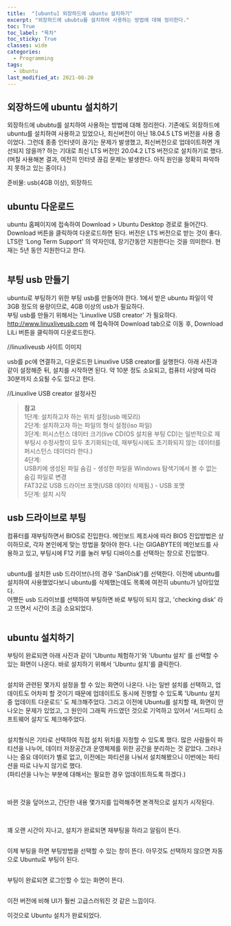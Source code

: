 ```yaml
---
title:  "[ubuntu] 외장하드에 ubuntu 설치하기"
excerpt: "외장하드에 ububtu를 설치하여 사용하는 방법에 대해 정리한다."
toc: True
toc_label: "목차"
toc_sticky: True
classes: wide
categories:
  - Programming
tags:
  - Ubuntu
last_modified_at: 2021-08-20
---
```


## 외장하드에 ubuntu 설치하기
외장하드에 ububtu를 설치하여 사용하는 방법에 대해 정리한다. 기존에도 외장하드에 ubuntu를 설치하여 사용하고 있었으나, 최신버전이 아닌 18.04.5 LTS 버전을 사용 중이었다. 그런데 종종 인터넷이 끊기는 문제가 발생했고, 최신버전으로 업데이트하면 개선되지 않을까? 하는 기대로 최신 LTS 버전인 20.04.2 LTS 버전으로 설치하기로 했다.
(며칠 사용해본 결과, 여전히 인터넷 끊김 문제는 발생한다. 아직 원인을 정확히 파악하지 못하고 있는 중이다.)

준비물: usb(4GB 이상), 외장하드

## ubuntu 다운로드  

ubuntu 홈페이지에 접속하여 Download > Ubuntu Desktop 경로로 들어간다. Download 버튼을 클릭하여 다운로드하면 된다. 버전은 LTS 버전으로 받는 것이 좋다. LTS란 'Long Term Support' 의 약자인데, 장기간동안 지원한다는 것을 의미한다. 현재는 5년 동안 지원한다고 한다.  

<img src="{{ site.url }}{{ site.baseurl }}/assets/images/2021-08-20-[ubuntu]_외장하드에_ubuntu_설치하기/ubuntu_download.png" alt=""> 

## 부팅 usb 만들기  

ubuntu로 부팅하기 위한 부팅 usb를 만들어야 한다. 1에서 받은 ubuntu 파일이 약 3GB 정도의 용량이므로, 4GB 이상의 usb가 필요하다.  
부팅 usb를 만들기 위해서는 'Linuxlive USB creator' 가 필요하다.  
<http://www.linuxliveusb.com> 에 접속하여 Download tab으로 이동 후, Download LiLi 버튼을 클릭하여 다운로드한다.  

//linuxliveusb 사이트 이미지  

usb를 pc에 연결하고, 다운로드한 Linuxlive USB creator를 실행한다. 아래 사진과 같이 설정해준 뒤, 설치를 시작하면 된다. 약 10분 정도 소요되고, 컴퓨터 사양에 따라 30분까지 소요될 수도 있다고 한다.  

//Linuxlive USB creator 설정사진

> **참고**  
1단계: 설치하고자 하는 위치 설정(usb 메모리)  
2단계: 설치하고자 하는 파일의 형식 설정(iso 파일)  
3단계: 퍼시스턴스 데이터 크기(live CD(OS 설치용 부팅 CD)는 일반적으로 재부팅시 수정사항이 모두 초기화되는데, 재부팅시에도 초기화되지 않는 데이터를 퍼시스턴스 데이터라 한다.)  
4단계:  
USB키에 생성된 파일 숨김 - 생성한 파일을 Windows 탐색기에서 볼 수 없는 숨김 파일로 변경  
FAT32로 USB 드라이브 포맷(USB 데이터 삭제됨.) - USB 포맷  
5단계: 설치 시작

## usb 드라이브로 부팅

컴퓨터를 재부팅하면서 BIOS로 진입한다. 메인보드 제조사에 따라 BIOS 진입방법은 상이하므로, 각자 본인에게 맞는 방법을 찾아야 한다. 나는 GIGABYTE의 메인보드를 사용하고 있고, 부팅시에 F12 키를 눌러 부팅 디바이스를 선택하는 창으로 진입했다.

<img src="{{ site.url }}{{ site.baseurl }}/assets/images/2021-08-20-[ubuntu]_외장하드에_ubuntu_설치하기/ubuntu_choose_disk.png" alt="">

ubuntu를 설치한 usb 드라이브(나의 경우 'SanDisk')를 선택한다. 이전에 ubuntu를 설치하여 사용했었다보니 ubuntu를 삭제했는데도 목록에 여전히 ubuntu가 남아있었다.  
어쨌든 usb 드라이브를 선택하여 부팅하면 바로 부팅이 되지 않고, 'checking disk' 라고 뜨면서 시간이 조금 소요되었다.

<img src="{{ site.url }}{{ site.baseurl }}/assets/images/2021-08-20-[ubuntu]_외장하드에_ubuntu_설치하기/ubuntu_file_check.png" alt="">

## ubuntu 설치하기

부팅이 완료되면 아래 사진과 같이 'Ubuntu 체험하기'와 'Ubuntu 설치' 를 선택할 수 있는 화면이 나온다. 바로 설치하기 위해서 'Ubuntu 설치'를 클릭한다.

<img src="{{ site.url }}{{ site.baseurl }}/assets/images/2021-08-20-[ubuntu]_외장하드에_ubuntu_설치하기/ubuntu_language.png" alt="">

설치와 관련된 몇가지 설정을 할 수 있는 화면이 나온다. 나는 일반 설치를 선택하고, 업데이트도 어차피 할 것이기 때문에 업데이트도 동시에 진행할 수 있도록 'Ubuntu 설치 중 업데이트 다운로드' 도 체크해주었다. 그리고 이전에 Ubuntu를 설치할 때, 화면이 안나오는 문제가 있었고, 그 원인이 그래픽 카드였던 것으로 기억하고 있어서 '서드파티 소프트웨어 설치'도 체크해주었다.

<img src="{{ site.url }}{{ site.baseurl }}/assets/images/2021-08-20-[ubuntu]_외장하드에_ubuntu_설치하기/ubuntu_install_choose.png" alt="">

설치형식은 기타로 선택하여 직접 설치 위치를 지정할 수 있도록 했다. 많은 사람들이 파티션을 나누어, 데이터 저장공간과 운영체제를 위한 공간을 분리하는 것 같았다. 그러나 나는 중요 데이터가 별로 없고, 이전에는 파티션을 나눠서 설치해봤으니 이번에는 파티션을 따로 나누지 않기로 했다.  
(파티션을 나누는 부분에 대해서는 필요한 경우 업데이트하도록 하겠다.)

<img src="{{ site.url }}{{ site.baseurl }}/assets/images/2021-08-20-[ubuntu]_외장하드에_ubuntu_설치하기/ubuntu_install_choose2.png" alt="">

<img src="{{ site.url }}{{ site.baseurl }}/assets/images/2021-08-20-[ubuntu]_외장하드에_ubuntu_설치하기/ubuntu_partition.png" alt="">

<img src="{{ site.url }}{{ site.baseurl }}/assets/images/2021-08-20-[ubuntu]_외장하드에_ubuntu_설치하기/ubuntu_partition3.png" alt="">

바뀐 것을 덮어쓰고, 간단한 내용 몇가지를 입력해주면 본격적으로 설치가 시작된다.

<img src="{{ site.url }}{{ site.baseurl }}/assets/images/2021-08-20-[ubuntu]_외장하드에_ubuntu_설치하기/ubuntu_partition2.png" alt="">

<img src="{{ site.url }}{{ site.baseurl }}/assets/images/2021-08-20-[ubuntu]_외장하드에_ubuntu_설치하기/ubuntu_install.png" alt="">

꽤 오랜 시간이 지나고, 설치가 완료되면 재부팅을 하라고 알림이 뜬다.

<img src="{{ site.url }}{{ site.baseurl }}/assets/images/2021-08-20-[ubuntu]_외장하드에_ubuntu_설치하기/ubuntu_install_finish.png" alt="">

이제 부팅을 하면 부팅방법을 선택할 수 있는 창이 뜬다. 아무것도 선택하지 않으면 자동으로 Ubuntu로 부팅이 된다.

<img src="{{ site.url }}{{ site.baseurl }}/assets/images/2021-08-20-[ubuntu]_외장하드에_ubuntu_설치하기/ubuntu_choose_ubuntu.png" alt="">

부팅이 완료되면 로그인할 수 있는 화면이 뜬다.

<img src="{{ site.url }}{{ site.baseurl }}/assets/images/2021-08-20-[ubuntu]_외장하드에_ubuntu_설치하기/ubuntu_login.png" alt="">

이전 버전에 비해 UI가 훨씬 고급스러워진 것 같은 느낌이다.

이것으로 Ubuntu 설치가 완료되었다. 